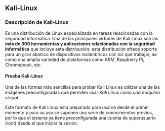 ## Kali-Linux
### Descripción de Kali-Linux
Es una distribución de Linux especializada en tareas relacionadas con la seguridad informática.
Una de las principales virtudes de Kali Linux son las **más de 300 herramientas y aplicaciones relacionadas con la seguridad informática** que incluye esta distribución.
esta distribución ofrece soporte para un gran abanico de dispositivos inalámbricos con los que trabajar, así como una amplia variedad de plataformas como ARM, Raspberry Pi, Chromebook, etc.

#### Prueba Kali-Linux
Una de las formas más sencillas para probar Kali Linux es utilizar una de las imágenes preconfiguradas que permiten usar *Kali Linux como una máquina virtual.*

Este formato de Kali Linux está preparado para usarse desde el primer momento y para su uso se suponen una serie de conocimientos previos, por lo que el sistema ya tiene preconfigurada una cuenta de superusuario (root) desde el que iniciar la sesión.

